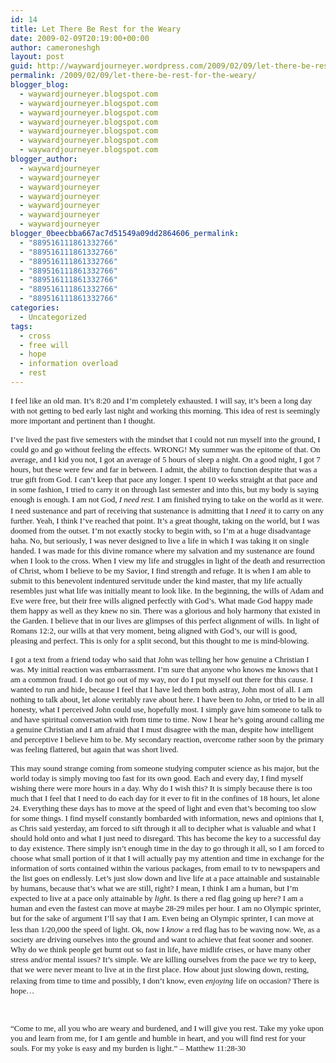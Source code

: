 ```yaml
---
id: 14
title: Let There Be Rest for the Weary
date: 2009-02-09T20:19:00+00:00
author: cameroneshgh
layout: post
guid: http://waywardjourneyer.wordpress.com/2009/02/09/let-there-be-rest-for-the-weary
permalink: /2009/02/09/let-there-be-rest-for-the-weary/
blogger_blog:
  - waywardjourneyer.blogspot.com
  - waywardjourneyer.blogspot.com
  - waywardjourneyer.blogspot.com
  - waywardjourneyer.blogspot.com
  - waywardjourneyer.blogspot.com
  - waywardjourneyer.blogspot.com
  - waywardjourneyer.blogspot.com
blogger_author:
  - waywardjourneyer
  - waywardjourneyer
  - waywardjourneyer
  - waywardjourneyer
  - waywardjourneyer
  - waywardjourneyer
  - waywardjourneyer
blogger_0beecbba667ac7d51549a09dd2864606_permalink:
  - "889516111861332766"
  - "889516111861332766"
  - "889516111861332766"
  - "889516111861332766"
  - "889516111861332766"
  - "889516111861332766"
  - "889516111861332766"
categories:
  - Uncategorized
tags:
  - cross
  - free will
  - hope
  - information overload
  - rest
---
```

<span style="font-family:trebuchet ms;font-size:small;">I feel like an old man. It&#8217;s 8:20 and I&#8217;m completely exhausted. I will say, it&#8217;s been a long day with not getting to bed early last night and working this morning. This idea of rest is seemingly more important and pertinent than I thought.</span>
  
<span style="font-family:trebuchet ms;font-size:small;">I&#8217;ve lived the past five semesters with the mindset that I could not run myself into the ground, I could go and go without feeling the effects. WRONG! My summer was the epitome of that. On average, and I kid you not, I got an average of 5 hours of sleep a night. On a good night, I got 7 hours, but these were few and far in between. I admit, the ability to function despite that was a true gift from God. I can&#8217;t keep that pace any longer. I spent 10 weeks straight at that pace and in some fashion, I tried to carry it on through last semester and into this, but my body is saying enough is enough. I am not God, </span><span style="font-family:trebuchet ms;font-size:small;font-style:italic;">I need rest<span style="font-style:italic;"><span style="font-style:italic;">. </span></span></span><span style="font-family:trebuchet ms;font-size:small;">I am finished trying to take on the world as it were. I need sustenance and part of receiving that sustenance is admitting that I </span><span style="font-family:trebuchet ms;font-size:small;font-style:italic;">need</span> <span style="font-family:trebuchet ms;font-size:small;">it to carry on any further. Yeah, I think I&#8217;ve reached that point. It&#8217;s a great thought, taking on the world, but I was doomed from the outset. I&#8217;m not exactly stocky to begin with, so I&#8217;m at a huge disadvantage haha. No, but seriously, I was never designed to live a life in which I was taking it on single handed. I was made for this divine romance where my salvation and my sustenance are found when I look to the cross. When I view my life and struggles in light of the death and resurrection of Christ, whom I believe to be my Savior, I find strength and refuge. It is when I am able to submit to this benevolent indentured servitude under the kind master, that my life actually resembles just what life was initially meant to look like. In the beginning, the wills of Adam and Eve were free, but their free wills aligned perfectly with God&#8217;s. What made God happy made them happy as well as they knew no sin. There was a glorious and holy harmony that existed in the Garden. I believe that in our lives are glimpses of this perfect alignment of wills. In light of Romans 12:2, our wills at that very moment, being aligned with God&#8217;s, our will is good, pleasing and perfect. This is only for a split second, but this thought to me is mind-blowing.</span>
  
<span style="font-family:trebuchet ms;font-size:small;">I got a text from a friend today who said that John was telling her how genuine a Christian I was. My initial reaction was embarrassment. I&#8217;m sure that anyone who knows me knows that I am a common fraud. I do not go out of my way, nor do I put myself out there for this cause. I wanted to run and hide, because I feel that I have led them both astray, John most of all. I am nothing to talk about, let alone veritably rave about here. I have been to John, or tried to be in all honesty, what I perceived John could use, hopefully most. I simply gave him someone to talk to and have spiritual conversation with from time to time. Now I hear he&#8217;s going around calling me a genuine Christian and I am afraid that I must disagree with the man, despite how intelligent and perceptive I believe him to be. My secondary reaction, overcome rather soon by the primary was feeling flattered, but again that was short lived.</span>
  
<span style="font-family:trebuchet ms;font-size:small;">This may sound strange coming from someone studying computer science as his major, but the world today is simply moving too fast for its own good. Each and every day, I find myself wishing there were more hours in a day. Why do I wish this? It is simply because there is too much that I feel that I need to do each day for it ever to fit in the confines of 18 hours, let alone 24. Everything these days has to move at the speed of light and even that&#8217;s becoming too slow for some things. I find myself constantly bombarded with information, news and opinions that I, as Chris said yesterday, am forced to sift through it all to decipher what is valuable and what I should hold onto and what I just need to disregard. This has become the key to a successful day to day existence. There simply isn&#8217;t enough time in the day to go through it all, so I am forced to choose what small portion of it that I will actually pay my attention and time in exchange for the information of sorts contained within the various packages, from email to tv to newspapers and the list goes on endlessly. Let&#8217;s just slow down and live life at a pace attainable and sustainable by humans, because that&#8217;s what we are still, right? I mean, I think I am a human, but I&#8217;m expected to live at a pace only attainable by </span><span style="font-family:trebuchet ms;font-size:small;font-style:italic;">light</span><span style="font-family:trebuchet ms;font-size:small;">. Is there a red flag going up here? I am a human and even the fastest can move at maybe 28-29 miles per hour. I am no Olympic sprinter, but for the sake of argument I&#8217;ll say that I am. Even being an Olympic sprinter, I can move at less than 1/20,000 the speed of light. Ok, now I </span><span style="font-family:trebuchet ms;font-size:small;font-style:italic;">know</span> <span style="font-family:trebuchet ms;font-size:small;">a red flag has to be waving now. We, as a society are driving ourselves into the ground and want to achieve that feat sooner and sooner. Why do we think people get burnt out so fast in life, have midlife crises, or have many other stress and/or mental issues? It&#8217;s simple. We are killing ourselves from the pace we try to keep, that we were never meant to live at in the first place. How about just slowing down, resting, relaxing from time to time and possibly, I don&#8217;t know, even </span><span style="font-family:trebuchet ms;font-size:small;font-style:italic;">enjoying</span> <span style="font-family:trebuchet ms;font-size:small;">life on occasion? There is hope&#8230;</span>
  
<span style="font-size:small;"><br /> </span>
  
<span style="font-family:trebuchet ms;font-size:small;">&#8220;Come to me, all you who are weary and burdened, and I will give you rest. Take my yoke upon you and learn from me, for I am gentle and humble in heart, and you will find rest for your souls. </span><span style="font-family:trebuchet ms;font-size:small;">For my yoke is easy and my burden is light.&#8221; &#8211; Matthew 11:28-30</span>